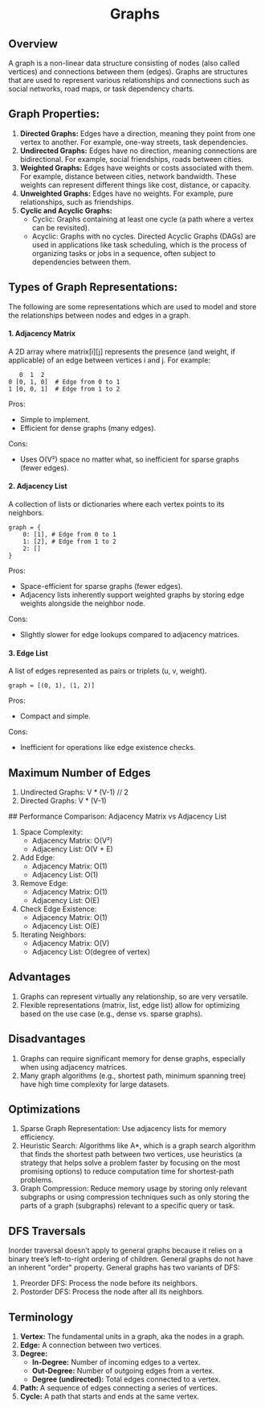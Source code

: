 <h1 align="center">Graphs</h1>

## Overview
A graph is a non-linear data structure consisting of nodes (also called vertices) and connections between them (edges). Graphs are structures that are used to represent various relationships and connections such as social networks, road maps, or task dependency charts.

## Graph Properties:
1. **Directed Graphs:** Edges have a direction, meaning they point from one vertex to another. For example, one-way streets, task dependencies.
2. **Undirected Graphs:** Edges have no direction, meaning connections are bidirectional. For example, social friendships, roads between cities.
3. **Weighted Graphs:** Edges have weights or costs associated with them. For example, distance between cities, network bandwidth. These weights can represent different things like cost, distance, or capacity.
4. **Unweighted Graphs:** Edges have no weights. For example, pure relationships, such as friendships.
5. **Cyclic and Acyclic Graphs:**
	- Cyclic: Graphs containing at least one cycle (a path where a vertex can be revisited).
	- Acyclic: Graphs with no cycles. Directed Acyclic Graphs (DAGs) are used in applications like task scheduling, which is the process of organizing tasks or jobs in a sequence, often subject to dependencies between them.

## Types of Graph Representations:
The following are some representations which are used to model and store the relationships between nodes and edges in a graph.

#### 1. Adjacency Matrix
A 2D array where matrix[i][j] represents the presence (and weight, if applicable) of an edge between vertices i and j. For example:

```
   0  1  2
0 [0, 1, 0]  # Edge from 0 to 1
1 [0, 0, 1]  # Edge from 1 to 2
```

Pros:
- Simple to implement.
- Efficient for dense graphs (many edges).

Cons:
- Uses O(V²) space no matter what, so inefficient for sparse graphs (fewer edges).

#### 2. Adjacency List
A collection of lists or dictionaries where each vertex points to its neighbors.

```
graph = {
    0: [1], # Edge from 0 to 1
    1: [2], # Edge from 1 to 2
    2: []
}
```

Pros:
- Space-efficient for sparse graphs (fewer edges).
- Adjacency lists inherently support weighted graphs by storing edge weights alongside the neighbor node.

Cons:
- Slightly slower for edge lookups compared to adjacency matrices.

#### 3. Edge List
A list of edges represented as pairs or triplets (u, v, weight).

```
graph = [(0, 1), (1, 2)]
```

Pros: 
- Compact and simple.

Cons:
- Inefficient for operations like edge existence checks.

## Maximum Number of Edges
1. Undirected Graphs: V * (V-1) // 2
2. Directed Graphs: V * (V-1)

## Performance Comparison: Adjacency Matrix vs Adjacency List
1. Space Complexity:
	- Adjacency Matrix: O(V²)
	- Adjacency List: O(V + E)
2. Add Edge:
	- Adjacency Matrix: O(1)
	- Adjacency List: O(1)
3. Remove Edge:
	- Adjacency Matrix: O(1)
	- Adjacency List: O(E)
4. Check Edge Existence:
	- Adjacency Matrix: O(1)
	- Adjacency List: O(E)
5. Iterating Neighbors:
	- Adjacency Matrix: O(V)
	- Adjacency List: O(degree of vertex)

## Advantages
1. Graphs can represent virtually any relationship, so are very versatile.
2. Flexible representations (matrix, list, edge list) allow for optimizing based on the use case (e.g., dense vs. sparse graphs).

## Disadvantages
1. Graphs can require significant memory for dense graphs, especially when using adjacency matrices.
2. Many graph algorithms (e.g., shortest path, minimum spanning tree) have high time complexity for large datasets.

## Optimizations
1. Sparse Graph Representation: Use adjacency lists for memory efficiency.
2. Heuristic Search: Algorithms like A*, which is a graph search algorithm that finds the shortest path between two vertices, use heuristics (a strategy that helps solve a problem faster by focusing on the most promising options) to reduce computation time for shortest-path problems.
3. Graph Compression: Reduce memory usage by storing only relevant subgraphs or using compression techniques such as only storing the parts of a graph (subgraphs) relevant to a specific query or task.

## DFS Traversals
Inorder traversal doesn’t apply to general graphs because it relies on a binary tree’s left-to-right ordering of children. General graphs do not have an inherent "order" property. General graphs has two variants of DFS:
1. Preorder DFS: Process the node before its neighbors.
2. Postorder DFS: Process the node after all its neighbors.

## Terminology
1. **Vertex:** The fundamental units in a graph, aka the nodes in a graph.
2. **Edge:** A connection between two vertices.
3. **Degree:**
	- **In-Degree:** Number of incoming edges to a vertex.
	- **Out-Degree:** Number of outgoing edges from a vertex.
	- **Degree (undirected):** Total edges connected to a vertex.
4. **Path:** A sequence of edges connecting a series of vertices.
5. **Cycle:** A path that starts and ends at the same vertex.
